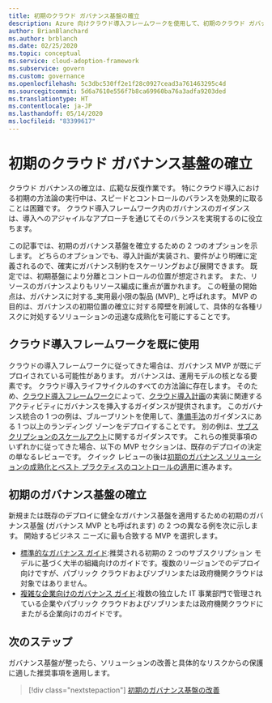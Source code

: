 ```yaml
---
title: 初期のクラウド ガバナンス基盤の確立
description: Azure 向けクラウド導入フレームワークを使用して、初期のクラウド ガバナンス基盤を確立してクラウド ガバナンスを開始します。
author: BrianBlanchard
ms.author: brblanch
ms.date: 02/25/2020
ms.topic: conceptual
ms.service: cloud-adoption-framework
ms.subservice: govern
ms.custom: governance
ms.openlocfilehash: 5c3dbc530ff2e1f28c0927cead3a761463295c4d
ms.sourcegitcommit: 5d6a7610e556f7b8ca69960ba76a3adfa9203ded
ms.translationtype: HT
ms.contentlocale: ja-JP
ms.lasthandoff: 05/14/2020
ms.locfileid: "83399617"
---
```

# <a name="establish-an-initial-cloud-governance-foundation"></a>初期のクラウド ガバナンス基盤の確立

クラウド ガバナンスの確立は、広範な反復作業です。 特にクラウド導入における初期の方法論の実行中は、スピードとコントロールのバランスを効果的に取ることは困難です。 クラウド導入フレームワーク内のガバナンスのガイダンスは、導入へのアジャイルなアプローチを通じてそのバランスを実現するのに役立ちます。

この記事では、初期のガバナンス基盤を確立するための 2 つのオプションを示します。 どちらのオプションでも、導入計画が実装され、要件がより明確に定義されるので、確実にガバナンス制約をスケーリングおよび展開できます。 既定では、初期基盤により分離とコントロールの位置が想定されます。 また、リソースのガバナンスよりもリソース編成に重点が置かれます。 この軽量の開始点は、ガバナンスに対する_実用最小限の製品 (MVP)_ と呼ばれます。 MVP の目的は、ガバナンスの初期位置の確立に対する障壁を削減して、具体的な各種リスクに対処するソリューションの迅速な成熟化を可能にすることです。

## <a name="already-using-the-cloud-adoption-framework"></a>クラウド導入フレームワークを既に使用

クラウドの導入フレームワークに従ってきた場合は、ガバナンス MVP が既にデプロイされている可能性があります。 ガバナンスは、運用モデルの核となる要素です。 クラウド導入ライフサイクルのすべての方法論に存在します。 そのため、[クラウド導入フレームワーク](../index.yml)によって、[クラウド導入計画](../plan/index.md)の実装に関連するアクティビティにガバナンスを挿入するガイダンスが提供されます。 このガバナンス統合の 1 つの例は、ブループリントを使用して、[準備手法](../ready/index.md)のガイダンスにある 1 つ以上のランディング ゾーンをデプロイすることです。 別の例は、[サブスクリプションのスケールアウト](../ready/azure-best-practices/scale-subscriptions.md)に関するガイダンスです。 これらの推奨事項のいずれかに従ってきた場合、以下の MVP セクションは、既存のデプロイの決定の単なるレビューです。 クイック レビューの後は[初期のガバナンス ソリューションの成熟化とベスト プラクティスのコントロールの適用](./foundation-improvements.md)に進みます。

## <a name="establish-an-initial-governance-foundation"></a>初期のガバナンス基盤の確立

新規または既存のデプロイに健全なガバナンス基盤を適用するための初期のガバナンス基盤 (ガバナンス MVP とも呼ばれます) の 2 つの異なる例を次に示します。 開始するビジネス ニーズに最も合致する MVP を選択します。

- [標準的なガバナンス ガイド](./guides/standard/index.md):推奨される初期の 2 つのサブスクリプション モデルに基づく大半の組織向けのガイドです。複数のリージョンでのデプロイ向けですが、パブリック クラウドおよびソブリンまたは政府機関クラウドは対象ではありません。
- [複雑な企業向けのガバナンス ガイド](./guides/complex/index.md):複数の独立した IT 事業部門で管理されている企業やパブリック クラウドおよびソブリンまたは政府機関クラウドにまたがる企業向けのガイドです。

<!-- markdownlint-enable MD033 -->

## <a name="next-steps"></a>次のステップ

ガバナンス基盤が整ったら、ソリューションの改善と具体的なリスクからの保護に適した推奨事項を適用します。

> [!div class="nextstepaction"]
> [初期のガバナンス基盤の改善](./foundation-improvements.md)
